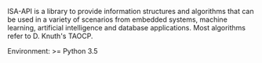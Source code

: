 ISA-API is a library to provide information structures and algorithms that can be used in a variety of scenarios from embedded systems, machine learning, artificial intelligence and database applications. Most algorithms refer to D. Knuth's TAOCP.

Environment: >= Python 3.5
